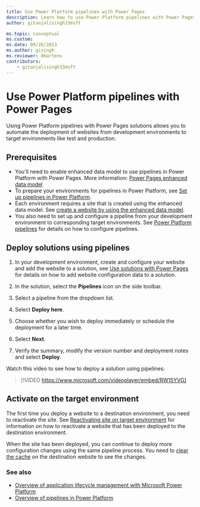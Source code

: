 ```yaml
---
title: Use Power Platform pipelines with Power Pages
description: Learn how to use Power Platform pipelines with Power Pages
author: gitanjalisingh33msft

ms.topic: conceptual
ms.custom: 
ms.date: 09/26/2023
ms.author: gisingh
ms.reviewer: dmartens
contributors:
    - gitanjalisingh33msft
---
```


# Use Power Platform pipelines with Power Pages

Using Power Platform pipelines with Power Pages solutions allows you to automate the deployment of websites from development environments to target environments like test and production.  

## Prerequisites

- You'll need to enable enhanced data model to use pipelines in Power Platform with Power Pages. More information: [Power Pages enhanced data model](../admin/enhanced-data-model.md)
- To prepare your environments for pipelines in Power Platform, see [Set up pipelines in Power Platform](/power-platform/alm/set-up-pipelines).
- Each environment requires a site that is created using the enhanced data model. See [create a website by using the enhanced data model](../admin/enhanced-data-model.md#create-a-website-by-using-the-enhanced-data-model).
- You also need to set up and configure a pipeline from your development environment to corresponding target environments. See [Power Platform pipelines](/power-platform/alm/pipelines) for details on how to configure pipelines.

## Deploy solutions using pipelines

1. In your development environment, create and configure your website and add the website to a solution, see [Use solutions with Power Pages](power-pages-solutions.md) for details on how to add website configuration data to a solution.

1. In the solution, select the **Pipelines** icon on the side toolbar.

1. Select a pipeline from the dropdown list.

1. Select **Deploy here**.

1. Choose whether you wish to deploy immediately or schedule the deployment for a later time.

1. Select **Next**.

1. Verify the summary, modify the version number and deployment notes and select **Deploy**.

Watch this video to see how to deploy a solution using pipelines:
> [!VIDEO https://www.microsoft.com/videoplayer/embed/RW15YVG]

## Activate on the target environment

The first time you deploy a website to a destination environment, you need to reactivate the site. See [Reactivating site on target environment](../admin/migrate-site-configuration.md#reactivating-site-on-target-environment) for information on how to reactivate a website that has been deployed to the destination environment.

When the site has been deployed, you can continue to deploy more configuration changes using the same pipeline process. You need to [clear the cache](../admin/clear-server-side-cache.md) on the destination website to see the changes.

### See also

- [Overview of application lifecycle management with Microsoft Power Platform](/power-platform/alm/overview-alm)
- [Overview of pipelines in Power Platform](/power-platform/alm/pipelines)
